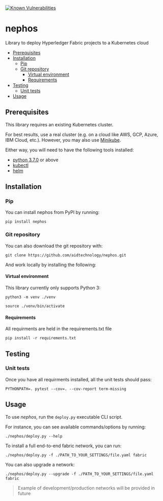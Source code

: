 [![Known Vulnerabilities](https://snyk.io/test/github/aidtechnology/nephos/badge.svg?targetFile=requirements.txt)](https://snyk.io/test/github/aidtechnology/nephos?targetFile=requirements.txt)

# nephos

Library to deploy Hyperledger Fabric projects to a Kubernetes cloud

   * [Prerequisites](#prerequisites)
   * [Installation](#installation)
      * [Pip](#pip)
      * [Git repository](#git-repository)
         * [Virtual environment](#virtual-environment)
         * [Requirements](#requirements)
   * [Testing](#testing)
      * [Unit tests](#unit-tests)
   * [Usage](#usage)

## Prerequisites

This library requires an existing Kubernetes cluster.

For best results, use a real cluster (e.g. on a cloud like AWS, GCP, Azure, IBM Cloud, etc.). However, you may also use [Minikube](https://kubernetes.io/docs/setup/minikube/).

Either way, you will need to have the following tools installed:

- [python 3.7.0](https://www.python.org/downloads/release/python-370/) or above
- [kubectl](https://kubernetes.io/docs/tasks/tools/install-kubectl/)
- [helm](https://docs.helm.sh/using_helm/#installing-helm)

## Installation

### Pip

You can install nephos from PyPI by running:

    pip install nephos

### Git repository

You can also download the git repository with:

    git clone https://github.com/aidtechnology/nephos.git

And work locally by installing the following:

#### Virtual environment

This library currently only supports Python 3:

    python3 -m venv ./venv

    source ./venv/bin/activate

#### Requirements

All requirments are held in the requirements.txt file

    pip install -r requirements.txt

## Testing

### Unit tests

Once you have all requirments installed, all the unit tests should pass:

    PYTHONPATH=. pytest --cov=. --cov-report term-missing

## Usage

To use *nephos*, run the `deploy.py` executable CLI script.

For instance, you can see available commands/options by running:

    ./nephos/deploy.py --help

To install a full end-to-end fabric network, you can run:

    ./nephos/deploy.py -f ./PATH_TO_YOUR_SETTINGS/file.yaml fabric

You can also upgrade a network:

    ./nephos/deploy.py --upgrade -f ./PATH_TO_YOUR_SETTINGS/file.yaml fabric

> Example of development/production networks will be provided in future
